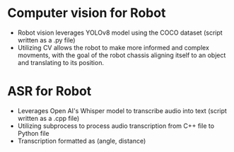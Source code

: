 # Computer vision for Robot
- Robot vision leverages YOLOv8 model using the COCO dataset (script written as a .py file)
- Utilizing CV allows the robot to make more informed and complex movments, with the goal of the robot chassis aligning itself to an object and translating to its position.

# ASR for Robot
- Leverages Open AI's Whisper model to transcribe audio into text (script written as a .cpp file)
- Utilizing subprocess to process audio transcription from C++ file to Python file
- Transcription formatted as (angle, distance)
